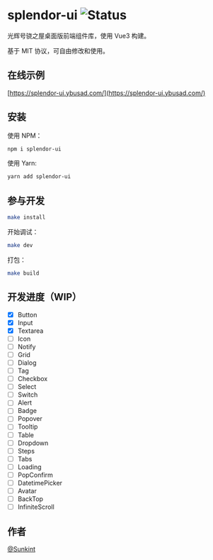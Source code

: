 # splendor-ui ![Status](https://img.shields.io/badge/status-WIP-blue)

光辉号骁之屋桌面版前端组件库，使用 Vue3 构建。

基于 MIT 协议，可自由修改和使用。

## 在线示例

[https://splendor-ui.ybusad.com/](https://splendor-ui.ybusad.com/)

## 安装

使用 NPM：

```bash
npm i splendor-ui
```

使用 Yarn:

```bash
yarn add splendor-ui
```

## 参与开发

```bash
make install
```

开始调试：

```bash
make dev
```

打包：

```bash
make build
```

## 开发进度（WIP）

- [x] Button
- [x] Input
- [x] Textarea
- [ ] Icon
- [ ] Notify
- [ ] Grid
- [ ] Dialog
- [ ] Tag
- [ ] Checkbox
- [ ] Select
- [ ] Switch
- [ ] Alert
- [ ] Badge
- [ ] Popover
- [ ] Tooltip
- [ ] Table
- [ ] Dropdown
- [ ] Steps
- [ ] Tabs
- [ ] Loading
- [ ] PopConfirm
- [ ] DatetimePicker
- [ ] Avatar
- [ ] BackTop
- [ ] InfiniteScroll

## 作者

[@Sunkint](https://www.ybusad.com/)
